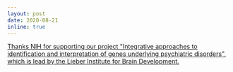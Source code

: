 ```yaml
---
layout: post
date: 2020-08-21 
inline: true
---
```


<a href="https://www.egr.uh.edu/news/202008/lin-receives-sub-award-nih-grant-work-psychiatric-genetics"> Thanks NIH for supporting our project "Integrative approaches to identification and interpretation of genes underlying psychiatric disorders", which is lead by the <a href="https://www.libd.org"> Lieber Institute for Brain Development. 



